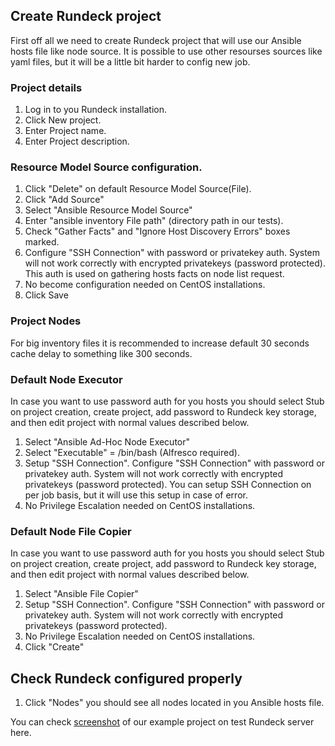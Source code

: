 ## Create Rundeck project

First off all we need to create Rundeck project that will use our Ansible hosts file like node source. It is possible to use other resourses sources like yaml files, but it will be a little bit harder to config new job.

### Project details

1. Log in to you Rundeck installation. 
2. Click New project.
3. Enter Project name. 
4. Enter Project description. 

### Resource Model Source configuration.

1. Click "Delete" on default Resource Model Source(File).
2. Click "Add Source"
3. Select "Ansible Resource Model Source"
4. Enter "ansible inventory File path" (directory path in our tests).
5. Check "Gather Facts" and "Ignore Host Discovery Errors" boxes marked.
6. Configure "SSH Connection" with password or privatekey auth. System will not work correctly with encrypted privatekeys (password protected). This auth is used on gathering hosts facts on node list request.
7. No become configuration needed on CentOS installations.
8. Click Save

### Project Nodes

For big inventory files it is recommended to increase default 30 seconds cache delay to something like 300 seconds.

### Default Node Executor

In case you want to use password auth for you hosts you should select Stub on project creation, create project, add password to Rundeck key storage, and then edit project with normal values described below.

1. Select "Ansible Ad-Hoc Node Executor"
2. Select "Executable" = /bin/bash (Alfresco required).
3. Setup "SSH Connection". Configure "SSH Connection" with password or privatekey auth. System will not work correctly with encrypted privatekeys (password protected). You can setup SSH Connection on per job basis, but it will use this setup in case of error.
4. No Privilege Escalation needed on CentOS installations.

### Default Node File Copier

In case you want to use password auth for you hosts you should select Stub on project creation, create project, add password to Rundeck key storage, and then edit project with normal values described below.

1. Select "Ansible File Copier"
2. Setup "SSH Connection". Configure "SSH Connection" with password or privatekey auth. System will not work correctly with encrypted privatekeys (password protected).
3. No Privilege Escalation needed on CentOS installations.
4. Click "Create"

## Check Rundeck configured properly

1. Click "Nodes" you should see all nodes located in you Ansible hosts file.

You can check [screenshot](/img/rundeck_project_config.png) of our example project on test Rundeck server here.  